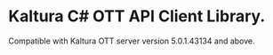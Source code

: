# Kaltura C# OTT API Client Library.
Compatible with Kaltura OTT server version 5.0.1.43134 and above.
